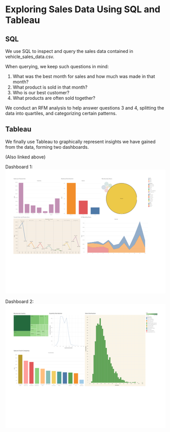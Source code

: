 # Exploring Sales Data Using SQL and Tableau

## SQL

We use SQL to inspect and query the sales data contained in vehicle_sales_data.csv.

When querying, we keep such questions in mind:
1. What was the best month for sales and how much was made in that month?
2. What product is sold in that month?
3. Who is our best customer?
4. What products are often sold together?

We conduct an RFM analysis to help answer questions 3 and 4, splitting the data into quartiles, and categorizing certain patterns.

## Tableau

We finally use Tableau to graphically represent insights we have gained from the data, forming two dashboards.

(Also linked above)

Dashboard 1: <img src="dash1.pdf">

Dashboard 2: <img src="dash2.pdf">
